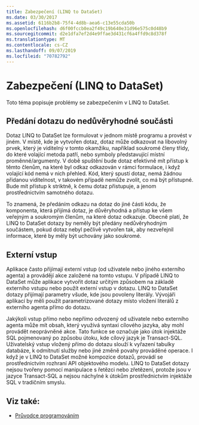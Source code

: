```yaml
---
title: Zabezpečení (LINQ to DataSet)
ms.date: 03/30/2017
ms.assetid: 6116b2b8-75f4-4d8b-aea6-c13e55cda50b
ms.openlocfilehash: d6f00fccb0ea2f49c19b640e31d96e575c0d48b9
ms.sourcegitcommit: d2e1dfa7ef2d4e9ffae3d431cf6a4ffd9c8d378f
ms.translationtype: MT
ms.contentlocale: cs-CZ
ms.lasthandoff: 09/07/2019
ms.locfileid: "70782792"
---
```

# <a name="security-linq-to-dataset"></a>Zabezpečení (LINQ to DataSet)
Toto téma popisuje problémy se zabezpečením v LINQ to DataSet.  
  
## <a name="passing-a-query-to-an-untrusted-component"></a>Předání dotazu do nedůvěryhodné součásti  
 Dotaz LINQ to DataSet lze formulovat v jednom místě programu a provést v jiném. V místě, kde je vytvořen dotaz, dotaz může odkazovat na libovolný prvek, který je viditelný v tomto okamžiku, například soukromé členy třídy, do které volající metoda patří, nebo symboly představující místní proměnné/argumenty. V době spuštění bude dotaz efektivně mít přístup k těmto členům, na které byl odkaz odkazován v rámci formulace, i když volající kód nemá v nich přehled. Kód, který spustí dotaz, nemá žádnou přidanou viditelnost, v takovém případě nemůže zvolit, co má být přístupné. Bude mít přístup k striktně, k čemu dotaz přistupuje, a jenom prostřednictvím samotného dotazu.  
  
 To znamená, že předáním odkazu na dotaz do jiné části kódu, že komponenta, která přijímá dotaz, je důvěryhodná a přístup ke všem veřejným a soukromým členům, na které dotaz odkazuje. Obecně platí, že LINQ to DataSet dotazy by neměly být předány nedůvěryhodným součástem, pokud dotaz nebyl pečlivě vytvořen tak, aby nezveřejnil informace, které by měly být uchovány jako soukromé.  
  
## <a name="external-input"></a>Externí vstup  
 Aplikace často přijímají externí vstup (od uživatele nebo jiného externího agenta) a provádějí akce založené na tomto vstupu.  V případě LINQ to DataSet může aplikace vytvořit dotaz určitým způsobem na základě externího vstupu nebo použít externí vstup v dotazu. LINQ to DataSet dotazy přijímají parametry všude, kde jsou povoleny literály. Vývojáři aplikací by měli použít parametrizované dotazy místo vložení literálů z externího agenta přímo do dotazu.  
  
 Jakýkoli vstup přímo nebo nepřímo odvozený od uživatele nebo externího agenta může mít obsah, který využívá syntaxi cílového jazyka, aby mohl provádět neoprávněné akce. Tato funkce se označuje jako útok injektáže SQL pojmenovaný po způsobu útoku, kde cílový jazyk je Transact-SQL. Uživatelský vstup vložený přímo do dotazu slouží k vyřazení tabulky databáze, k odmítnutí služby nebo jiné změně povahy prováděné operace. I když je v LINQ to DataSet možné kompozice dotazů, provádí se prostřednictvím rozhraní API objektového modelu. LINQ to DataSet dotazy nejsou tvořeny pomocí manipulace s řetězci nebo zřetězení, protože jsou v jazyce Transact-SQL a nejsou náchylné k útokům prostřednictvím injektáže SQL v tradičním smyslu.  
  
## <a name="see-also"></a>Viz také:

- [Průvodce programováním](programming-guide-linq-to-dataset.md)
